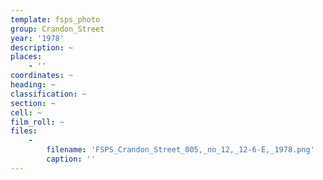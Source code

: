 ```yaml
---
template: fsps_photo
group: Crandon_Street
year: '1978'
description: ~
places:
    - ''
coordinates: ~
heading: ~
classification: ~
section: ~
cell: ~
film_roll: ~
files:
    -
        filename: 'FSPS_Crandon_Street_005,_no_12,_12-6-E,_1978.png'
        caption: ''
---
```

